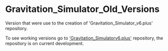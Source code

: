 # Gravitation_Simulator_Old_Versions
Version that were use to the creation of 'Gravitation_Simulator_v6.plus' repository.

To see working versions go to ['Gravitation_Simulatorv6.plus'](https://github.com/JAFigueroaAcero/Gravitation_Simulator_v6.plus "Gravitation_Simulator") repository, the repository is on current development.
